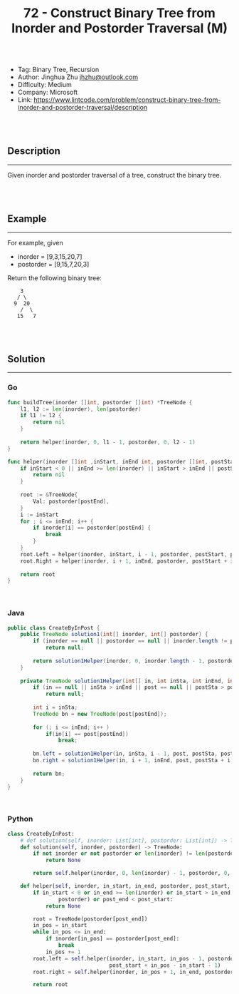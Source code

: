 # <center>72 - Construct Binary Tree from Inorder and Postorder Traversal (M)</center> 


<br></br>

* Tag: Binary Tree, Recursion
* Author: Jinghua Zhu <jhzhu@outlook.com>
* Difficulty: Medium
* Company: Microsoft
* Link: https://www.lintcode.com/problem/construct-binary-tree-from-inorder-and-postorder-traversal/description

<br></br>



## Description
----
Given inorder and postorder traversal of a tree, construct the binary tree.

<br></br>



## Example
----
For example, given
- inorder = [9,3,15,20,7]
- postorder = [9,15,7,20,3]

Return the following binary tree:
```
    3
   / \
  9  20
    /  \
   15   7
```

<br></br>



## Solution
----
### Go
```go
func buildTree(inorder []int, postorder []int) *TreeNode {
    l1, l2 := len(inorder), len(postorder)
    if l1 != l2 {
        return nil
    }
    
    return helper(inorder, 0, l1 - 1, postorder, 0, l2 - 1)
}

func helper(inorder []int ,inStart, inEnd int, postorder []int, postStart, postEnd int) *TreeNode {
    if inStart < 0 || inEnd >= len(inorder) || inStart > inEnd || postStart < 0 || postEnd >= len(postorder) || postStart > postEnd {
        return nil
    }
    
    root := &TreeNode{
        Val: postorder[postEnd],
    }
    i := inStart
    for ; i <= inEnd; i++ {
        if inorder[i] == postorder[postEnd] {
            break
        }
    }
    root.Left = helper(inorder, inStart, i - 1, postorder, postStart, postStart + i - inStart - 1)
    root.Right = helper(inorder, i + 1, inEnd, postorder, postStart + i - inStart, postEnd - 1)
    
    return root
}
```

<br>


### Java
```java
public class CreateByInPost {
	public TreeNode solution1(int[] inorder, int[] postorder) {
        if (inorder == null || postorder == null || inorder.length != postorder.length)
            return null;
            
        return solution1Helper(inorder, 0, inorder.length - 1, postorder, 0, postorder.length - 1);
    }
    
    private TreeNode solution1Helper(int[] in, int inSta, int inEnd, int[] post, int postSta, int postEnd) {
		if (in == null || inSta > inEnd || post == null || postSta > postEnd )
			return null;
		
		int i = inSta;
		TreeNode bn = new TreeNode(post[postEnd]);
		
		for (; i <= inEnd; i++ )
			if(in[i] == post[postEnd])
				break;
		
		bn.left = solution1Helper(in, inSta, i - 1, post, postSta, postSta + i - inSta - 1);
		bn.right = solution1Helper(in, i + 1, inEnd, post, postSta + i - inSta, postEnd - 1);
		
		return bn;
	}
}
```

<br>


### Python
```python
class CreateByInPost:
    # def solution(self, inorder: List[int], postorder: List[int]) -> TreeNode:
    def solution(self, inorder, postorder) -> TreeNode:
        if not inorder or not postorder or len(inorder) != len(postorder):
            return None

        return self.helper(inorder, 0, len(inorder) - 1, postorder, 0, len(postorder) - 1)

    def helper(self, inorder, in_start, in_end, postorder, post_start, post_end):
        if in_start < 0 or in_end >= len(inorder) or in_start > in_end or post_start < 0 or post_end >= len(
                postorder) or post_end < post_start:
            return None

        root = TreeNode(postorder[post_end])
        in_pos = in_start
        while in_pos <= in_end:
            if inorder[in_pos] == postorder[post_end]:
                break
            in_pos += 1
        root.left = self.helper(inorder, in_start, in_pos - 1, postorder, post_start,
                                post_start + in_pos - in_start - 1)
        root.right = self.helper(inorder, in_pos + 1, in_end, postorder, post_start + in_pos - in_start, post_end - 1)

        return root
```